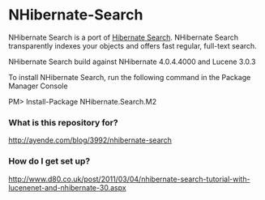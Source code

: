 # NHibernate-Search #
NHibernate Search is a port of [Hibernate Search][1]. NHibernate Search transparently indexes your objects and offers fast regular, full-text search. 

  [1]: http://hibernate.org/search/

NHibernate Search build against NHibernate 4.0.4.4000 and Lucene 3.0.3

To install NHibernate Search, run the following command in the Package Manager Console

PM> Install-Package NHibernate.Search.M2

### What is this repository for? ###

http://ayende.com/blog/3992/nhibernate-search


### How do I get set up? ###

http://www.d80.co.uk/post/2011/03/04/nhibernate-search-tutorial-with-lucenenet-and-nhibernate-30.aspx


